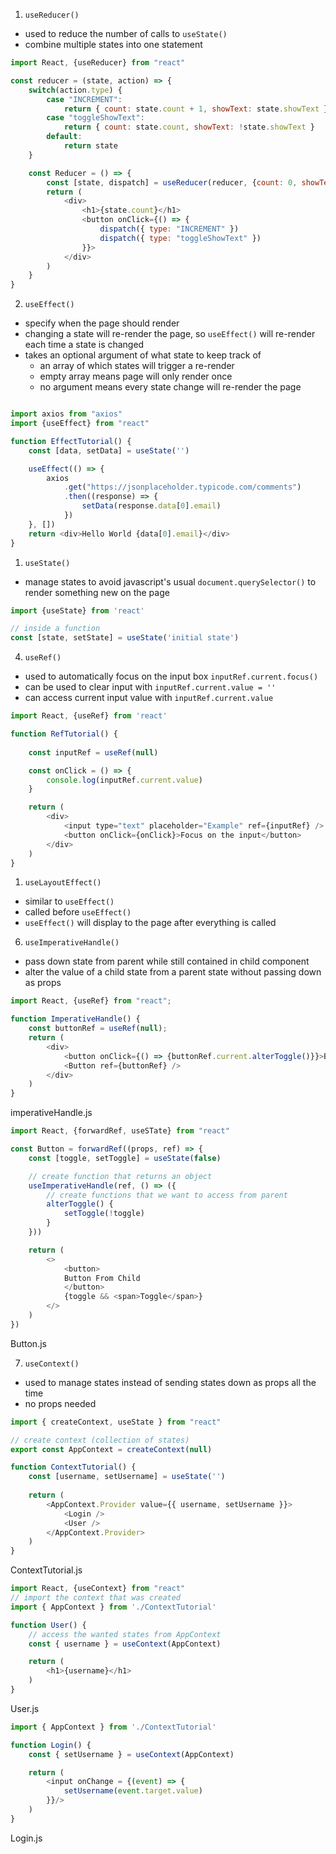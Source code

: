 1. `useReducer()`
- used to reduce the number of calls to `useState()`
- combine multiple states into one statement

```javascript
import React, {useReducer} from "react"

const reducer = (state, action) => {
    switch(action.type) {
        case "INCREMENT":
            return { count: state.count + 1, showText: state.showText }
        case "toggleShowText":
            return { count: state.count, showText: !state.showText }
        default:
            return state
    }

    const Reducer = () => {
        const [state, dispatch] = useReducer(reducer, {count: 0, showText: true})
        return (
            <div>
                <h1>{state.count}</h1>
                <button onClick={() => {
                    dispatch({ type: "INCREMENT" })
                    dispatch({ type: "toggleShowText" })
                }}>
            </div>
        )
    }
}
```

2. `useEffect()`
- specify when the page should render
- changing a state will re-render the page, so `useEffect()` will re-render each time a state is changed
- takes an optional argument of what state to keep track of
  - an array of which states will trigger a re-render
  - empty array means page will only render once 
  - no argument means every state change will re-render the page
  
```javascript

import axios from "axios"
import {useEffect} from "react"

function EffectTutorial() {
    const [data, setData] = useState('')

    useEffect(() => {
        axios
            .get("https://jsonplaceholder.typicode.com/comments")
            .then((response) => {
                setData(response.data[0].email)
            })
    }, [])
    return <div>Hello World {data[0].email}</div>
}
```

1. `useState()`
- manage states to avoid javascript's usual `document.querySelector()` to render something new on the page

```javascript
import {useState} from 'react'

// inside a function
const [state, setState] = useState('initial state')
```

4. `useRef()`
- used to automatically focus on the input box `inputRef.current.focus()`
- can be used to clear input with `inputRef.current.value = ''`
- can access current input value with `inputRef.current.value`
  
```javascript
import React, {useRef} from 'react'

function RefTutorial() {
    
    const inputRef = useRef(null)

    const onClick = () => {
        console.log(inputRef.current.value)
    }

    return (
        <div>
            <input type="text" placeholder="Example" ref={inputRef} />
            <button onClick={onClick}>Focus on the input</button>
        </div>
    )
}
```

1. `useLayoutEffect()`
- similar to `useEffect()`
- called before `useEffect()`
- `useEffect()` will display to the page after everything is called


6. `useImperativeHandle()`
- pass down state from parent while still contained in child component
- alter the value of a child state from a parent state without passing down as props

```javascript
import React, {useRef} from "react";

function ImperativeHandle() {
    const buttonRef = useRef(null);
    return (
        <div>
            <button onClick={() => {buttonRef.current.alterToggle()}}>Button from parent</button>
            <Button ref={buttonRef} />
        </div>
    )
}
```
imperativeHandle.js

```javascript
import React, {forwardRef, useSTate} from "react"

const Button = forwardRef((props, ref) => {
    const [toggle, setToggle] = useState(false)

    // create function that returns an object
    useImperativeHandle(ref, () => ({
        // create functions that we want to access from parent
        alterToggle() {
            setToggle(!toggle)
        }
    }))

    return (
        <>
            <button>
            Button From Child
            </button>
            {toggle && <span>Toggle</span>}
        </>
    )
})
```
Button.js

7. `useContext()`
- used to manage states instead of sending states down as props all the time
- no props needed

```javascript
import { createContext, useState } from "react"

// create context (collection of states)
export const AppContext = createContext(null)

function ContextTutorial() {
    const [username, setUsername] = useState('')
    
    return (
        <AppContext.Provider value={{ username, setUsername }}>
            <Login />
            <User />
        </AppContext.Provider>
    )
}
```
ContextTutorial.js

```javascript
import React, {useContext} from "react"
// import the context that was created
import { AppContext } from './ContextTutorial'

function User() {
    // access the wanted states from AppContext
    const { username } = useContext(AppContext)

    return (
        <h1>{username}</h1>
    )
}
```
<p class="codeblock-label">User.js</p>

```javascript
import { AppContext } from './ContextTutorial'

function Login() {
    const { setUsername } = useContext(AppContext)

    return (
        <input onChange = {(event) => {
            setUsername(event.target.value)
        }}/>
    )
}

```
Login.js